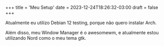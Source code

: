 +++
title = 'Meu Setup'
date = 2023-12-24T18:26:32-03:00
draft = false
+++

Atualmente eu utilizo Debian 12 testing, porque não quero instalar Arch.

Além disso, meu Window Manager é o awesomewm, e atualmente estou utilizando Nord
como o meu tema gtk.
